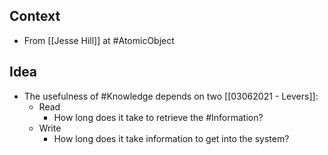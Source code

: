 ## Context
- From [[Jesse Hill]] at #AtomicObject 


## Idea
- The usefulness of #Knowledge depends on two [[03062021 - Levers]]: 
	- Read
		- How long does it take to retrieve the #Information? 
	- Write
		- How long does it take information to get into the system? 